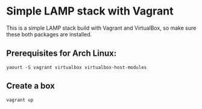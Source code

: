 # Simple LAMP stack with Vagrant

This is a simple LAMP stack build with Vagrant and VirtualBox, so make sure
these both packages are installed.

## Prerequisites for Arch Linux:
```
yaourt -S vagrant virtualbox virtualbox-host-modules
```

## Create a box
```
vagrant up
```
